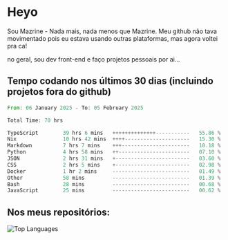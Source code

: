 # Heyo

Sou Mazrine - Nada mais, nada menos que Mazrine.
Meu github não tava movimentado pois eu estava usando outras plataformas, mas agora voltei pra ca!

no geral, sou dev front-end e faço projetos pessoais por ai...


## Tempo codando nos últimos 30 dias (incluindo projetos fora do github)
<!--START_SECTION:waka-->

```rust
From: 06 January 2025 - To: 05 February 2025

Total Time: 70 hrs

TypeScript        39 hrs 6 mins   ++++++++++++++-----------   55.86 %
Nix               10 hrs 42 mins  ++++---------------------   15.30 %
Markdown          7 hrs 7 mins    +++----------------------   10.18 %
Python            4 hrs 58 mins   ++-----------------------   07.10 %
JSON              2 hrs 31 mins   +------------------------   03.60 %
CSS               2 hrs 5 mins    +------------------------   02.98 %
Docker            1 hr 2 mins     -------------------------   01.49 %
Other             58 mins         -------------------------   01.39 %
Bash              28 mins         -------------------------   00.68 %
JavaScript        25 mins         -------------------------   00.62 %
```

<!--END_SECTION:waka-->

<!--
**Mazrine/Mazrine** is a ✨ _special_ ✨ repository because its `README.md` (this file) appears on your GitHub profile.

Here are some ideas to get you started:

- 🔭 I’m currently working on ...
- 🌱 I’m currently learning ...
- 👯 I’m looking to collaborate on ...
- 🤔 I’m looking for help with ...
- 💬 Ask me about ...
- 📫 How to reach me: ...
- 😄 Pronouns: ...
- ⚡ Fun fact: ...
-->


## Nos meus repositórios:

![Top Languages](https://github-readme-stats.vercel.app/api/top-langs/?username=mazrine&theme=tokyonight&layout=donut&langs_count=10&locale=pt-br)
